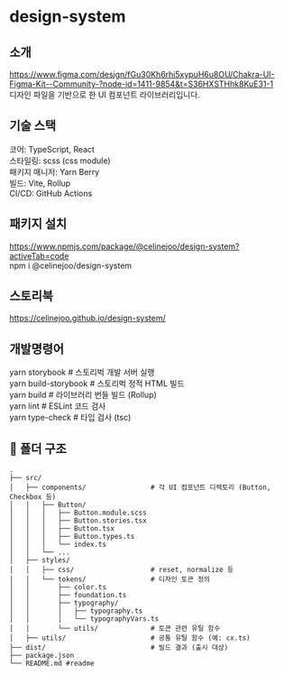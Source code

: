 # design-system

## 소개

https://www.figma.com/design/fGu30Kh6rhi5xypuH6u8OU/Chakra-UI-Figma-Kit--Community-?node-id=1411-9854&t=S36HXSTHhk8KuE31-1</br>
디자인 파일을 기반으로 한 UI 컴포넌트 라이브러리입니다.

## 기술 스택

코어: TypeScript, React </br>
스타일링: scss (css module) </br>
패키지 매니저: Yarn Berry</br>
빌드: Vite, Rollup </br>
CI/CD: GitHub Actions </br>

## 패키지 설치

https://www.npmjs.com/package/@celinejoo/design-system?activeTab=code</br>
npm i @celinejoo/design-system

## 스토리북

https://celinejoo.github.io/design-system/

## 개발명령어

yarn storybook # 스토리벅 개발 서버 실행</br>
yarn build-storybook # 스토리벅 정적 HTML 빌드</br>
yarn build # 라이브러리 번들 빌드 (Rollup)</br>
yarn lint # ESLint 코드 검사</br>
yarn type-check # 타입 검사 (tsc)

## 📁 폴더 구조

```
.
├── src/
│   ├── components/                # 각 UI 컴포넌트 디렉토리 (Button, Checkbox 등)
│   │   ├── Button/
│   │   │   ├── Button.module.scss
│   │   │   ├── Button.stories.tsx
│   │   │   ├── Button.tsx
│   │   │   ├── Button.types.ts
│   │   │   └── index.ts
│   │   └── ...
│   ├── styles/
│   │   ├── css/                   # reset, normalize 등
│   │   └── tokens/                # 디자인 토큰 정의
│   │       ├── color.ts
│   │       ├── foundation.ts
│   │       ├── typography/
│   │       │   ├── typography.ts
│   │       │   └── typographyVars.ts
│   │       └── utils/             # 토큰 관련 유틸 함수
│   ├── utils/                     # 공통 유틸 함수 (예: cx.ts)
├── dist/                          # 빌드 결과 (출시 대상)
├── package.json
└── README.md #readme
```
